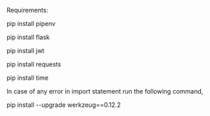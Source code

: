 Requirements:

pip install pipenv

pip install flask

pip install jwt

pip install requests

pip install time

In case of any error in import statement run the following command,

pip install --upgrade werkzeug==0.12.2


